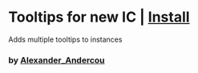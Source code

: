 # Tooltips for new IC | [Install](https://raw.githubusercontent.com/InfiniteCraftCommunity/userscripts/master/userscripts/24sandualexandru/Tooltips_New/index.js)
Adds multiple tooltips to instances
### by [Alexander_Andercou](https://github.com/24sanduAlexandru)
